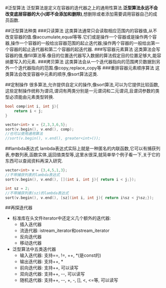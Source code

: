 #泛型算法
泛型算法是定义在容器的迭代器之上的通用性算法.**泛型算法永远不会改变底层容器的大小(即不会添加和删除)**,想删除或者添加需要调用容器自己的成员函数.

##泛型算法种类
###只读算法
这类算法通常只会读取相应范围内的容器值,从不改变容器的值.像accumulate,equal等等.它们或是操作一个容器或是操作两个容器,操作一个容器的一般给出容器范围的起止迭代器;操作两个容器的一般给出第一个容器的起止迭代器和第二个容器的起迭代器.
###写容器元素算法
这类算法会写容器的值,像fill算法等.像目的位置迭代器写入数据的算法假定目的位置足够大,能容纳要写入的元素.
###拷贝算法
这类算法会从一个迭代器指向的范围拷贝数据到另外一个迭代器指向的范围.像copy,replace_copy等
###重排容器元素顺序算法
这类算法会改变容器中元素的顺序,像sort算法这类.

##定制操作
很多算法,允许提供自定义的操作,像sort算法,可以为它提供比较函数,这些定制操作统称为谓词,谓词有两类分别是一元谓词和二元谓词,且谓词参数的类型必须能由元素类型转换.
```C++
bool comp(int i, int j){
	return i < j;
}

vector<int> v = {2,3,3,6,5};
sort(v.begin(), v.end(), comp);
//也可以使用通用算法
//sort(v.begin(), v.end(), greater<int>());

```

##lambda表达式
lambda表达式实际上就是一种匿名的内联函数,它可以有捕获列表,参数列表,函数实体,返回值类型等,这里水很深,就简单举个例子看一下,关于它的东西可以查阅资料再深入研究.
```C++
vector<int> v = {3,4,5,1,3};
//不带捕获列表的lambda表达式
sort(v.begin(), v.end(), [](int i, int j){ return i < j;});

int sz = 2;
//不带捕获列表(sz)的lambda表达式
sort(v.begin(), v.end(), [sz](int i, int j){ return i%sz < j%sz;});

```

##再探迭代器
*	标准库在头文件iterator中还定义几个额外的迭代器:
	*	插入迭代器
	*	流迭代器: istream_iterator和ostream_iterator
	*	反向迭代器
	*	移动迭代器	
*	泛型算法中五类迭代器
	*	输入迭代器: 支持==, !=, ++, *(是const的)
	*	输出迭代器:	支持++, *
	*	前向迭代器:	支持++, 可以读写
	*	双向迭代器:	支持++, --, 可以读写
	*	随机迭代器:	支持++, --, +, -, [], <, <=等, 可以读写
